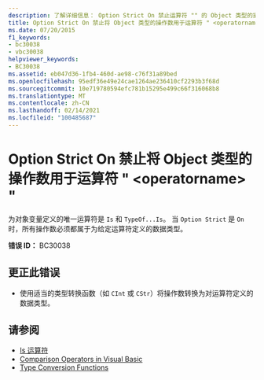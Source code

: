 ```yaml
---
description: 了解详细信息： Option Strict On 禁止运算符 "" 的 Object 类型的操作数 <operatorname>
title: Option Strict On 禁止将 Object 类型的操作数用于运算符 " <operatorname> "
ms.date: 07/20/2015
f1_keywords:
- bc30038
- vbc30038
helpviewer_keywords:
- BC30038
ms.assetid: eb047d36-1fb4-460d-ae98-c76f31a89bed
ms.openlocfilehash: 95edf36e49e24cae1264ae236410cf2293b3f68d
ms.sourcegitcommit: 10e719780594efc781b15295e499c66f316068b8
ms.translationtype: MT
ms.contentlocale: zh-CN
ms.lasthandoff: 02/14/2021
ms.locfileid: "100485687"
---
```

# <a name="option-strict-on-prohibits-operands-of-type-object-for-operator-operatorname"></a>Option Strict On 禁止将 Object 类型的操作数用于运算符 " \<operatorname> "

为对象变量定义的唯一运算符是 `Is` 和 `TypeOf...Is`。 当 `Option Strict` 是 `On`时，所有操作数必须都属于为给定运算符定义的数据类型。  
  
 **错误 ID：** BC30038  
  
## <a name="to-correct-this-error"></a>更正此错误  
  
- 使用适当的类型转换函数（如 `CInt` 或 `CStr`）将操作数转换为对运算符定义的数据类型。  
  
## <a name="see-also"></a>请参阅

- [Is 运算符](../language-reference/operators/is-operator.md)
- [Comparison Operators in Visual Basic](../programming-guide/language-features/operators-and-expressions/comparison-operators.md)
- [Type Conversion Functions](../language-reference/functions/type-conversion-functions.md)
